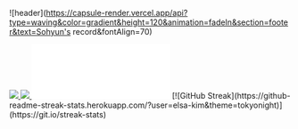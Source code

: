![header](https://capsule-render.vercel.app/api?type=waving&color=gradient&height=120&animation=fadeIn&section=footer&text=Sohyun's record&fontAlign=70)

<a href="s">
  <img src="https://github-readme-stats.vercel.app/api/top-langs/?username=elsa-kim&exclude_repo=dkssud8150.github.io&layout=compact&theme=tokyonight" />
</a>
<a href="s">
  <img src="https://github-readme-stats.vercel.app/api?username=elsa-kim&theme=tokyonight&show_icons=true" width="42%" />
</a>
<img src="https://raw.githubusercontent.com/dkssud8150/github-stats-transparent/output/generated/languages.svg" width="49.2%" />
[![GitHub Streak](https://github-readme-streak-stats.herokuapp.com/?user=elsa-kim&theme=tokyonight)](https://git.io/streak-stats)

<!--
**elsa-kim/elsa-kim** is a ✨ _special_ ✨ repository because its `README.md` (this file) appears on your GitHub profile.

Here are some ideas to get you started:

- 🔭 I’m currently working on ...
- 🌱 I’m currently learning ...
- 👯 I’m looking to collaborate on ...
- 🤔 I’m looking for help with ...
- 💬 Ask me about ...
- 📫 How to reach me: ...
- 😄 Pronouns: ...
- ⚡ Fun fact: ...
-->
